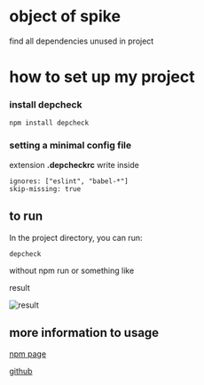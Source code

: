 # object of spike

find all dependencies unused in project

# how to set up my project

### install depcheck

```
npm install depcheck
```

### setting a minimal config file

extension **.depcheckrc**
write inside

```text
ignores: ["eslint", "babel-*"]
skip-missing: true
````

## to run

In the project directory, you can run:

``
depcheck
``

without npm run or something like

result 

![result](./src/result.png)

## more information to usage

[npm page](https://www.npmjs.com/package/depcheck)
 
[github](https://github.com/depcheck/depcheck)
